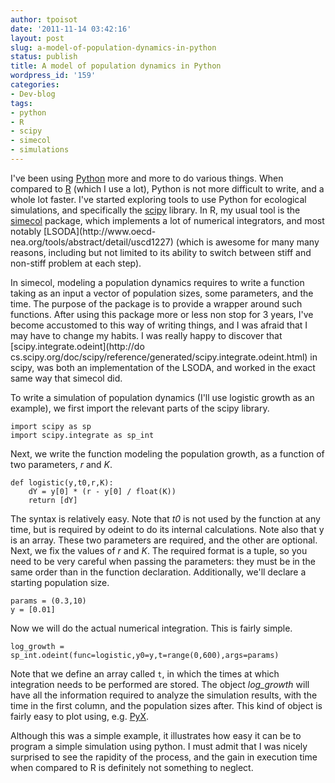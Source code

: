 ```yaml
---
author: tpoisot
date: '2011-11-14 03:42:16'
layout: post
slug: a-model-of-population-dynamics-in-python
status: publish
title: A model of population dynamics in Python
wordpress_id: '159'
categories:
- Dev-blog
tags:
- python
- R
- scipy
- simecol
- simulations
---
```


I've been using [Python](http://python.org/) more and more to do various
things. When compared to [R](http://cran.cict.fr/) (which I use a lot), Python
is not more difficult to write, and a whole lot faster. I've started exploring
tools to use Python for ecological simulations, and specifically the
[scipy](http://www.scipy.org/) library. In R, my usual tool is the
[simecol](http://simecol.r-forge.r-project.org/) package, which implements a
lot of numerical integrators, and most notably [LSODA](http://www.oecd-
nea.org/tools/abstract/detail/uscd1227) (which is awesome for many many
reasons, including but not limited to its ability to switch between stiff and
non-stiff problem at each step).

In simecol, modeling a population dynamics requires to write a function taking
as an input a vector of population sizes, some parameters, and the time. The
purpose of the package is to provide a wrapper around such functions. After
using this package more or less non stop for 3 years, I've become accustomed
to this way of writing things, and I was afraid that I may have to change my
habits. I was really happy to discover that [scipy.integrate.odeint](http://do
cs.scipy.org/doc/scipy/reference/generated/scipy.integrate.odeint.html) in
scipy, was both an implementation of the LSODA, and worked in the exact same
way that simecol did.

To write a simulation of population dynamics (I'll use logistic growth as an
example), we first import the relevant parts of the scipy library.

    
    import scipy as sp
    import scipy.integrate as sp_int

  
Next, we write the function modeling the population growth, as a function of
two parameters, _r_ and _K_.

    
    
    def logistic(y,t0,r,K):
        dY = y[0] * (r - y[0] / float(K))
        return [dY]
    

  
The syntax is relatively easy. Note that _t0_ is not used by the function at
any time, but is required by odeint to do its internal calculations. Note also
that y is an array. These two parameters are required, and the other are
optional. Next, we fix the values of _r_ and _K_. The required format is a
tuple, so you need to be very careful when passing the parameters: they must
be in the same order than in the function declaration. Additionally, we'll
declare a starting population size.

    
    
    params = (0.3,10)
    y = [0.01]
    

  
Now we will do the actual numerical integration. This is fairly simple.

    
    
    log_growth = sp_int.odeint(func=logistic,y0=y,t=range(0,600),args=params)
    

  
Note that we define an array called `t`, in which the times at which
integration needs to be performed are stored. The object _log_growth_ will
have all the information required to analyze the simulation results, with the
time in the first column, and the population sizes after. This kind of object
is fairly easy to plot using, e.g. [PyX](http://pyx.sourceforge.net/).

Although this was a simple example, it illustrates how easy it can be to
program a simple simulation using python. I must admit that I was nicely
surprised to see the rapidity of the process, and the gain in execution time
when compared to R is definitely not something to neglect.

